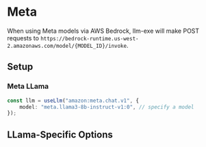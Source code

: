 # Meta

When using Meta models via AWS Bedrock, llm-exe will make POST requests to `https://bedrock-runtime.us-west-2.amazonaws.com/model/{MODEL_ID}/invoke`.

## Setup

### Meta LLama

```ts
const llm = useLlm("amazon:meta.chat.v1", {
    model: "meta.llama3-8b-instruct-v1:0", // specify a model
});
```

## LLama-Specific Options